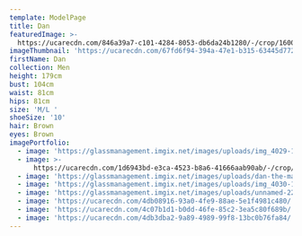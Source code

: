 ```yaml
---
template: ModelPage
title: Dan
featuredImage: >-
  https://ucarecdn.com/846a39a7-c101-4284-8053-db6da24b1280/-/crop/1600x446/0,0/-/preview/
imageThumbnail: 'https://ucarecdn.com/67fd6f94-394a-47e1-b315-63445d772588/'
firstName: Dan
collection: Men
height: 179cm
bust: 104cm
waist: 81cm
hips: 81cm
size: 'M/L '
shoeSize: '10'
hair: Brown
eyes: Brown
imagePortfolio:
  - image: 'https://glassmanagement.imgix.net/images/uploads/img_4029-1-.jpg'
  - image: >-
      https://ucarecdn.com/1d6943bd-e3ca-4523-b8a6-41666aab90ab/-/crop/745x500/417,0/-/preview/
  - image: 'https://glassmanagement.imgix.net/images/uploads/dan-the-man.jpg'
  - image: 'https://glassmanagement.imgix.net/images/uploads/img_4030-1-.jpg'
  - image: 'https://glassmanagement.imgix.net/images/uploads/unnamed-22.jpg'
  - image: 'https://ucarecdn.com/4db08916-93a0-4fe9-88ae-5e1f4981c480/'
  - image: 'https://ucarecdn.com/4c07b1d1-b0dd-46fe-85c2-3ea5c80f689b/'
  - image: 'https://ucarecdn.com/4db3dba2-9a89-4989-99f8-13bc0b76fa84/'
---
```


